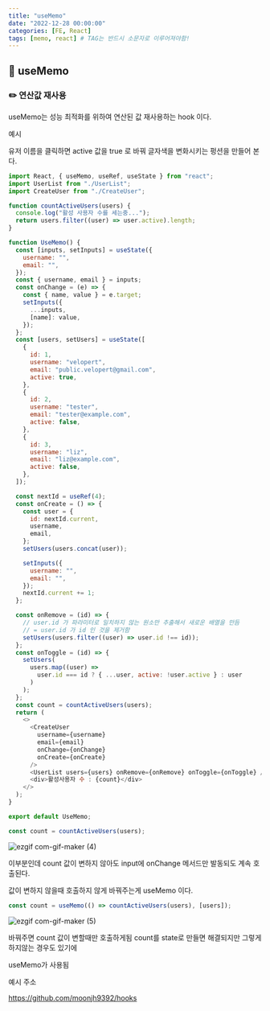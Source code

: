 ```yaml
---
title: "useMemo"
date: "2022-12-28 00:00:00"
categories: [FE, React]
tags: [memo, react] # TAG는 반드시 소문자로 이루어져야함!
---
```


## 📌 useMemo

### ✏️ 연산값 재사용

useMemo는 성능 최적화를 위하여 연산된 값 재사용하는 hook 이다.

예시

유저 이름을 클릭하면 active 값을 true 로 바꿔 글자색을 변화시키는 펑션을 만들어 본다.

```javascript
import React, { useMemo, useRef, useState } from "react";
import UserList from "./UserList";
import CreateUser from "./CreateUser";

function countActiveUsers(users) {
  console.log("활성 사용자 수를 세는중...");
  return users.filter((user) => user.active).length;
}

function UseMemo() {
  const [inputs, setInputs] = useState({
    username: "",
    email: "",
  });
  const { username, email } = inputs;
  const onChange = (e) => {
    const { name, value } = e.target;
    setInputs({
      ...inputs,
      [name]: value,
    });
  };
  const [users, setUsers] = useState([
    {
      id: 1,
      username: "velopert",
      email: "public.velopert@gmail.com",
      active: true,
    },
    {
      id: 2,
      username: "tester",
      email: "tester@example.com",
      active: false,
    },
    {
      id: 3,
      username: "liz",
      email: "liz@example.com",
      active: false,
    },
  ]);

  const nextId = useRef(4);
  const onCreate = () => {
    const user = {
      id: nextId.current,
      username,
      email,
    };
    setUsers(users.concat(user));

    setInputs({
      username: "",
      email: "",
    });
    nextId.current += 1;
  };

  const onRemove = (id) => {
    // user.id 가 파라미터로 일치하지 않는 원소만 추출해서 새로운 배열을 만듬
    // = user.id 가 id 인 것을 제거함
    setUsers(users.filter((user) => user.id !== id));
  };
  const onToggle = (id) => {
    setUsers(
      users.map((user) =>
        user.id === id ? { ...user, active: !user.active } : user
      )
    );
  };
  const count = countActiveUsers(users);
  return (
    <>
      <CreateUser
        username={username}
        email={email}
        onChange={onChange}
        onCreate={onCreate}
      />
      <UserList users={users} onRemove={onRemove} onToggle={onToggle} />
      <div>활성사용자 수 : {count}</div>
    </>
  );
}

export default UseMemo;
```

```javascript
const count = countActiveUsers(users);
```
![ezgif com-gif-maker (4)](https://user-images.githubusercontent.com/45509511/209783808-a787df1d-f389-4578-9988-6268c7c74367.gif)

이부분인데 count 값이 변하지 않아도 input에 onChange 메서드만 발동되도 계속 호출된다.

값이 변하지 않을때 호출하지 않게 바꿔주는게 useMemo 이다.

```javascript
const count = useMemo(() => countActiveUsers(users), [users]);
```
![ezgif com-gif-maker (5)](https://user-images.githubusercontent.com/45509511/209783864-1ad8efe4-5e04-4eca-bffc-b91a589b207d.gif)

바꿔주면 count 값이 변할때만 호출하게됨 count를 state로 만들면 해결되지만 그렇게 하지않는 경우도 있기에

useMemo가 사용됨

예시 주소

<a href='https://github.com/moonjh9392/hooks'>https://github.com/moonjh9392/hooks</a>

